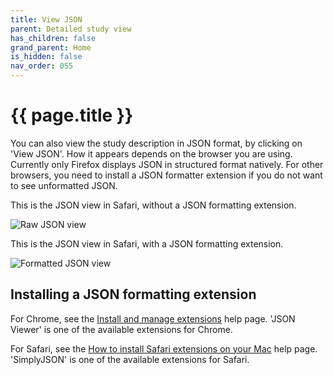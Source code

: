 ```yaml
---
title: View JSON
parent: Detailed study view
has_children: false
grand_parent: Home
is_hidden: false
nav_order: 055
---
```


# {{ page.title }}

You can also view the study description in JSON format, by clicking on 'View JSON'.
How it appears depends on the browser you are using.
Currently only Firefox displays JSON in structured format natively.
For other browsers, you need to install a JSON formatter extension if you do not want to see unformatted JSON.

This is the JSON view in Safari, without a JSON formatting extension.

![Raw JSON view](images/raw-json.png "Raw JSON view")

This is the JSON view in Safari, with a JSON formatting extension.

![Formatted JSON view](images/pretty-json.png "Formatted JSON view")

## Installing a JSON formatting extension

For Chrome, see the [Install and manage extensions](https://support.google.com/chrome_webstore/answer/2664769?hl=en)
help page. 'JSON Viewer' is one of the available extensions for Chrome.

For Safari, see the [How to install Safari extensions on your Mac](https://support.apple.com/en-us/HT203051)
help page. 'SimplyJSON' is one of the available extensions for Safari.
